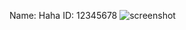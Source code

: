 Name: Haha
ID: 12345678
![screenshot](https://user-images.githubusercontent.com/79297183/108671707-cf743b80-751b-11eb-864f-d18fe9446545.png)
